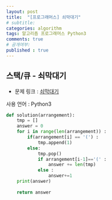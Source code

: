 ```yaml
---
layout: post
title:  "[프로그래머스] 쇠막대기"
# subtitle: 
categories: algorithm
tags: 알고리즘 프로그래머스 Python3
comments: true
# 공개여부:
published : true
---
```


## 스택/큐 - 쇠막대기

* 문제 링크 : [쇠막대기](https://programmers.co.kr/learn/courses/30/lessons/42585)

사용 언어 : Python3

```python
def solution(arrangement):
    tmp = []
    answer = 0
    for i in range(len(arrangement)) :
        if(arrangement[i] == '(') :
            tmp.append(1)
        else:
            tmp.pop()
            if arrangement[i-1]=='(' :
                answer += len(tmp)
            else :
                answer+=1
    print(answer)
    
    return answer
```